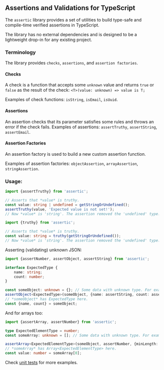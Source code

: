 ## Assertions and Validations for TypeScript

The `assertic` library provides a set of utilities to build type-safe and compile-time verified assertions in TypeScript.

The library has no external dependencies and is designed to be a lightweight drop-in for any existing project.

### Terminology

The library provides `checks`, `assertions`, and `assertion factories`.

#### Checks

A check is a function that accepts some `unknown` value and returns `true` or `false` as the result of the check: `<T>(value: unknown) => value is T;`

Examples of check functions: `isString`, `isEmail`, `isUuid`.

#### Assertions

An assertion checks that its parameter satisfies some rules and throws an error if the check fails.
Examples of assertions: `assertTruthy`, `assertString`, `assertEmail`.

#### Assertion Factories

An assertion factory is used to build a new custom assertion function.

Examples of assertion factories: `objectAssertion`, `arrayAssertion`, `stringAssertion`.

### Usage:

```typescript
import {assertTruthy} from 'assertic';

// Asserts that *value* is truthy.
const value: string | undefined = getStringOrUndefined();
assertTruthy(value, 'Expected value is not set!');
// Now *value* is 'string'. The assertion removed the 'undefined' type.

```

```typescript
import {truthy} from 'assertic';

// Asserts that *value* is truthy.
const value: string = truthy(getStringOrUndefined());
// Now *value* is 'string'. The assertion removed the 'undefined' type.
```

Asserting (validating) unknown JSON:

```typescript
import {assertNumber, assertObject, assertString} from 'assertic';

interface ExpectedType {
    name: string;
    count: number;
}

const someObject: unknown = {}; // Some data with unknown type. For example, passed as JSON input to an HTTP endpoint.
assertObject<ExpectedType>(someObject, {name: assertString, count: assertNumber});
// *someObject* has ExpectedType here.
const {name, count} = someObject;
```

And for arrays too:

```typescript
import {assertArray, assertNumber} from 'assertic';

type ExpectedElementType = number;
const someArray: unknown = []; // Some data with unknown type. For example, passed as JSON input to an HTTP endpoint.

assertArray<ExpectedElementType>(someObject, assertNumber, {minLength: 1});
// *someArray* has Array<ExpectedElementType> here.
const value: number = someArray[0];
```

Check [unit tests](https://github.com/mfursov/assertic/tree/master/tests) for more examples.
